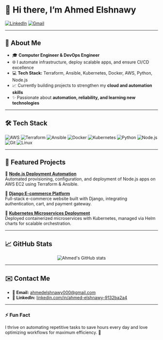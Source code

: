 # 👋 Hi there, I’m Ahmed Elshnawy

[![LinkedIn](https://img.shields.io/badge/LinkedIn-blue?logo=linkedin&logoColor=white)](https://www.linkedin.com/in/ahmed-elshnawy-9132ba2a4) [![Gmail](https://img.shields.io/badge/Gmail-red?logo=gmail&logoColor=white)](mailto:ahmedelshnawy000@gmail.com)

---

## 🚀 About Me

- 🎓 **Computer Engineer & DevOps Engineer**
- 🌐 I automate infrastructure, deploy scalable apps, and ensure CI/CD excellence
- 💻 **Tech Stack:** Terraform, Ansible, Kubernetes, Docker, AWS, Python, Node.js
- 📈 Currently building projects to strengthen my **cloud and automation skills**
- ✨ Passionate about **automation, reliability, and learning new technologies**

---

## 🛠️ Tech Stack

<img src="https://img.shields.io/badge/AWS-232F3E?style=for-the-badge&logo=amazonaws&logoColor=white" alt="AWS"/> <img src="https://img.shields.io/badge/Terraform-623CE4?style=for-the-badge&logo=terraform&logoColor=white" alt="Terraform"/> <img src="https://img.shields.io/badge/Ansible-EE0000?style=for-the-badge&logo=ansible&logoColor=white" alt="Ansible"/> <img src="https://img.shields.io/badge/Docker-2496ED?style=for-the-badge&logo=docker&logoColor=white" alt="Docker"/> <img src="https://img.shields.io/badge/Kubernetes-326CE5?style=for-the-badge&logo=kubernetes&logoColor=white" alt="Kubernetes"/> <img src="https://img.shields.io/badge/Python-3776AB?style=for-the-badge&logo=python&logoColor=white" alt="Python"/> <img src="https://img.shields.io/badge/Node.js-339933?style=for-the-badge&logo=nodedotjs&logoColor=white" alt="Node.js"/> <img src="https://img.shields.io/badge/Git-F05032?style=for-the-badge&logo=git&logoColor=white" alt="Git"/> <img src="https://img.shields.io/badge/Linux-FCC624?style=for-the-badge&logo=linux&logoColor=black" alt="Linux"/>

---

## 📂 Featured Projects

🔧 **[Node.js Deployment Automation](https://github.com/AHMED0130/Terraform-Ansible-Node.js-Deployment-Automation)**  
Automated provisioning, configuration, and deployment of Node.js apps on AWS EC2 using Terraform & Ansible.

🔧 **[Django E-commerce Platform](https://github.com/AHMED0130/storefront)**  
Full-stack e-commerce website built with Django, integrating authentication, cart, and payment gateway.

🔧 **[Kubernetes Microservices Deployment](https://github.com/AHMED0130/microservice-deployment)**  
Deployed containerized microservices with Kubernetes, managed via Helm charts for scalable orchestration.

---

## 📈 GitHub Stats

<p align="center">
  <img src="https://github-readme-stats.vercel.app/api?AHMED0130=yourAHMED0130&show_icons=true&theme=radical" alt="Ahmed's GitHub stats"/>
</p>

---

## ✉️ Contact Me

- 📧 **Email:** ahmedelshnawy000@gmail.com  
- 💼 **LinkedIn:** [linkedin.com/in/ahmed-elshnawy-9132ba2a4](https://www.linkedin.com/in/ahmed-elshnawy-9132ba2a4)

---

### ⚡ Fun Fact

I thrive on automating repetitive tasks to save hours every day and love optimizing workflows for maximum efficiency. 🚀
